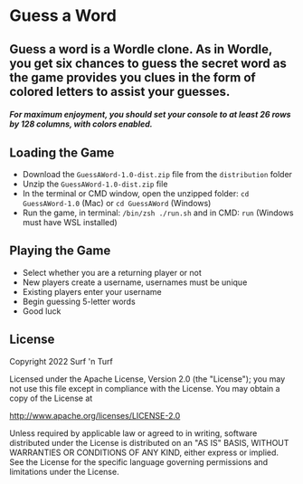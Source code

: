 # Guess a Word

## Guess a word is a Wordle clone. As in Wordle, you get six chances to guess the secret word as the game provides you clues in the form of colored letters to assist your guesses.

##### For maximum enjoyment, you should set your console to at least *26 rows by 128 columns*, with *colors enabled*.

## Loading the Game
* Download the `GuessAWord-1.0-dist.zip` file from the `distribution` folder
* Unzip the `GuessAWord-1.0-dist.zip` file
* In the terminal or CMD window, open the unzipped folder: `cd GuessAWord-1.0` (Mac) or `cd GuessAWord` (Windows)
* Run the game, in terminal: `/bin/zsh ./run.sh` and in CMD: `run` (Windows must have WSL installed)

## Playing the Game

* Select whether you are a returning player or not
* New players create a username, usernames must be unique
* Existing players enter your username
* Begin guessing 5-letter words
* Good luck

## License

Copyright 2022 Surf 'n Turf

Licensed under the Apache License, Version 2.0 (the "License"); you may not use this file except in compliance with the License. You may obtain a copy of the License at

http://www.apache.org/licenses/LICENSE-2.0

Unless required by applicable law or agreed to in writing, software distributed under the License is distributed on an "AS IS" BASIS, WITHOUT WARRANTIES OR CONDITIONS OF ANY KIND, either express or implied. See the License for the specific language governing permissions and limitations under the License.
